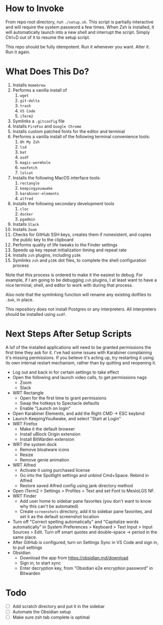 # How to Invoke
From repo root directory, run `./setup.sh`. This script is partially interactive and will require the system password a few times. When Zsh is installed, it will automatically launch into a new shell and interrupt the script. Simply Ctrl+D out of it to resume the setup script.

This repo should be fully idempotent. Run it whenever you want. Alter it. Run it again.

# What Does This Do?
1. Installs `Homebrew`
1. Performs a vanilla install of
    1. `wget`
    1. `git-delta`
    1. `trash`
    1. `VS Code`
    1. `iTerm2`
1. Symlinks a `.gitconfig` file
1. Installs `FireFox` and `Google Chrome`
1. Installs custom patched fonts for the editor and terminal
1. Performs a vanilla install of the following terminal convenience tools:
    1. `Oh My Zsh`
    1. `lsd`
    1. `bat`
    1. `asdf`
    1. `magic-wormhole`
    1. `neofetch`
    1. `lolcat`
1. Installs the following MacOS interface tools:
    1. `rectangle`
    1. `keepingyouawake`
    1. `karabiner-elements`
    1. `alfred`
1. Installs the following secondary development tools
    1. `cloc`
    1. `docker`
    1. `pgadmin`
1. Installs `Slack`
1. Installs `Zoom`
1. Checks for GitHub SSH keys, creates them if nonexistent, and copies the public key to the clipboard
1. Performs quality of life tweaks to the Finder settings
1. Speeds up key repeat initialization timing and repeat rate
1. Installs `zsh` plugins, including `p10k`
1. Symlinks `zsh` and `p10k` dot files, to complete the shell configuration process

Note that this process is ordered to make it the easiest to debug. For example, if I am going to be debugging `zsh` plugins, I at least want to have a nice terminal, shell, and editor to work with during that process.

Also note that the symlinking function will rename any existing dotfiles to `.bak`, in place.

This repository does not install Postgres or any interpreters. All interpreters should be installed using `asdf`.


# Next Steps After Setup Scripts
A lof of the installed applications will need to be granted permissions the first time they ask for it. I've had some issues with Karabiner complaining it's missing permissions. If you believe it's acting up, try restarting it using its own internal restart mechanism, rather than by quitting and reopening it.
- Log out and back in for certain settings to take effect
- Open the following and launch video calls, to get permissions nags
  - Zoom
  - Slack
- WRT Rectangle
  - Open for the first time to grant permissions
  - Swap the hotkeys to Spectacle defaults
  - Enable "Launch on login"
- Open Karabiner Elements, and add the Right CMD -> ESC keybind
- Launch KeepingYouAwake, and select "Start at Login"
- WRT Firefox
  - Make it the default browser
  - Install uBlock Origin extension
  - Install BitWarden extension
- WRT the system dock
  - Remove bloatware icons
  - Resize
  - Remove genie animation
- WRT Alfred
  - Activate it using purchased license
  - Go into the Spotlight settings and unbind Cmd+Space. Rebind in Alfred
  - Restore saved Alfred config using jank directory method
- Open iTerm2 > Settings > Profiles > Text and set Font to MesloLGS NF.
- WRT Finder
  - Add user home to sidebar pane favorites (you don't want to know why this can't be automated)
  - Create `screenshots` directory, add it to sidebar pane favorites, and set it as the default screenshot location
- Turn off "Correct spelling automatically" and "Capitalize words automatically" in System Preferences > Keyboard > Text Input > Input Sources > Edit. Turn off smart quotes and double-space -> period in the same place.
- After GitHub is configured, turn on Settings Sync in VS Code and sign in, to pull settings
- Obsidian
  - Download the app from https://obsidian.md/download
  - Sign in, to start sync
  - Enter decryption key, from "Obsidian e2e encryption password" in Bitwarden

# Todo
- [ ] Add scratch directory and put it in the sidebar
- [ ] Automate the Obsidian setup
- [ ] Make sure zsh tab complete is optimal